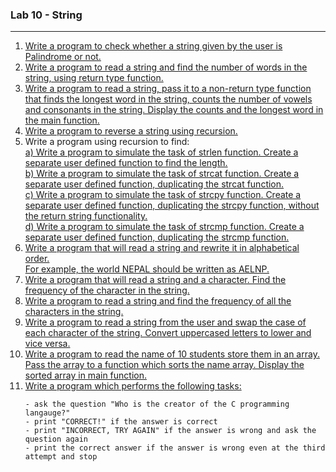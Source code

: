### Lab 10 - String

---

<ol>
  <li>
    <a href="./p01.c">
      Write a program to check whether a string given by the user is Palindrome or not.
    </a>
  </li>
    
  <li>
    <a href="./p02.c">
    Write a program to read a string and find the number of words in the string, using return type function.
    </a>
  </li>
     
  <li>
    <a href="./p03.c">
    Write a program to read a string, pass it to a non-return type function that finds the longest word in the string, counts the number of
    vowels and consonants in the string. Display the counts and the longest word in the main function.
    </a>
  </li>
    
  <li>
    <a href="./p04.c">
    Write a program to reverse a string using recursion.
    </a>
  </li>
  
  <li>
    Write a program using recursion to find:<br>
    <a href="./p05a.c">
    a)  Write a program to simulate the task of strlen function. Create a separate user defined function to find the length.<br>
    </a>
    <a href="./p05b.c">
    b)  Write a program to simulate the task of strcat function. Create a separate user defined function, duplicating the strcat function.<br>
    </a>
    <a href="./p05c.c">
    c)  Write a program to simulate the task of strcpy function. Create a separate user defined function, duplicating the strcpy function, without the return string functionality.<br>
    </a>
    <a href="./p05d.c">
    d)  Write a program to simulate the task of strcmp function. Create a separate user defined function, duplicating the strcmp function.<br>
    </a>
  </li>
    
  <li>
    <a href="./p06.c">
    Write a program that will read a string and rewrite it in alphabetical order.<br>
    For example, the world NEPAL should be written as AELNP.
    </a>
  </li>
  
  <li>
    <a href="./p07.c">
    Write a program that will read a string and a character. Find the frequency of the character in the string.
    </a>
  </li>
    
  <li>
    <a href="./p08.c">
    Write a program to read a string and find the frequency of all the characters in the string.
    </a>
  </li>

  <li>
    <a href="./p09.c">
    Write a program to read a string from the user and swap the case of each character of the string. Convert uppercased letters to lower and vice versa.
    </a>
  </li>

  <li>
    <a href="./p10.c">
    Write a program to read the name of 10 students store them in an array. Pass the array to a function which sorts the name array. Display the sorted array in main function.
    </a>
  </li>

  <li>
    <a href="./p11.c">
    Write a program which performs the following tasks:<br>
   </a>
  </li>
  
  
  ```
  - ask the question "Who is the creator of the C programming langauge?"
  - print "CORRECT!" if the answer is correct
  - print "INCORRECT, TRY AGAIN" if the answer is wrong and ask the question again
  - print the correct answer if the answer is wrong even at the third attempt and stop
  ```
      
</ol>
